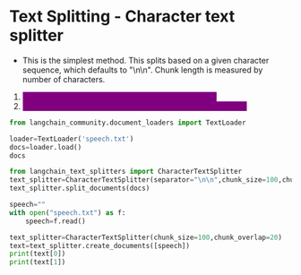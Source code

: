 # Text Splitting - Character text splitter

* This is the simplest method. This splits based on a given character sequence, which defaults to "\n\n". Chunk length is measured by number of characters.

1. <mark style="color:purple;background-color:purple;">**How the text is split: by single character separator.**</mark>
2. <mark style="color:purple;background-color:purple;">**How the chunk size is measured: by number of characters.**</mark>

```python
from langchain_community.document_loaders import TextLoader

loader=TextLoader('speech.txt')
docs=loader.load()
docs

from langchain_text_splitters import CharacterTextSplitter
text_splitter=CharacterTextSplitter(separator="\n\n",chunk_size=100,chunk_overlap=20)
text_splitter.split_documents(docs)

speech=""
with open("speech.txt") as f:
    speech=f.read()

text_splitter=CharacterTextSplitter(chunk_size=100,chunk_overlap=20)
text=text_splitter.create_documents([speech])
print(text[0])
print(text[1])
```
